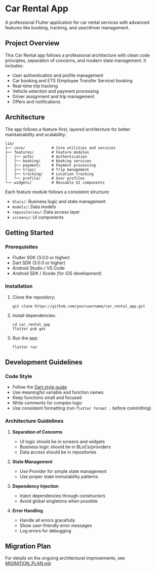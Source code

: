 # Car Rental App

A professional Flutter application for car rental services with advanced features like booking, tracking, and user/driver management.

## Project Overview

This Car Rental app follows a professional architecture with clean code principles, separation of concerns, and modern state management. It includes:

- User authentication and profile management
- Car booking and ETS (Employee Transfer Service) booking
- Real-time trip tracking
- Vehicle selection and payment processing
- Driver assignment and trip management
- Offers and notifications

## Architecture

The app follows a feature-first, layered architecture for better maintainability and scalability:

```
lib/
├── core/            # Core utilities and services
├── features/        # Feature modules
│   ├── auth/        # Authentication
│   ├── booking/     # Booking services
│   ├── payment/     # Payment processing
│   ├── trips/       # Trip management
│   ├── tracking/    # Location tracking
│   └── profile/     # User profiles
└── widgets/         # Reusable UI components
```

Each feature module follows a consistent structure:
- `blocs/`: Business logic and state management
- `models/`: Data models
- `repositories/`: Data access layer
- `screens/`: UI components

## Getting Started

### Prerequisites

- Flutter SDK (3.0.0 or higher)
- Dart SDK (3.0.0 or higher)
- Android Studio / VS Code
- Android SDK / Xcode (for iOS development)

### Installation

1. Clone the repository:
   ```
   git clone https://github.com/yourusername/car_rental_app.git
   ```

2. Install dependencies:
   ```
   cd car_rental_app
   flutter pub get
   ```

3. Run the app:
   ```
   flutter run
   ```

## Development Guidelines

### Code Style

- Follow the [Dart style guide](https://dart.dev/guides/language/effective-dart/style)
- Use meaningful variable and function names
- Keep functions small and focused
- Write comments for complex logic
- Use consistent formatting (run `flutter format .` before committing)

### Architecture Guidelines

1. **Separation of Concerns**
   - UI logic should be in screens and widgets
   - Business logic should be in BLoCs/providers
   - Data access should be in repositories

2. **State Management**
   - Use Provider for simple state management
   - Use proper state immutability patterns

3. **Dependency Injection**
   - Inject dependencies through constructors
   - Avoid global singletons when possible

4. **Error Handling**
   - Handle all errors gracefully
   - Show user-friendly error messages
   - Log errors for debugging

## Migration Plan

For details on the ongoing architectural improvements, see [MIGRATION_PLAN.md](MIGRATION_PLAN.md).
